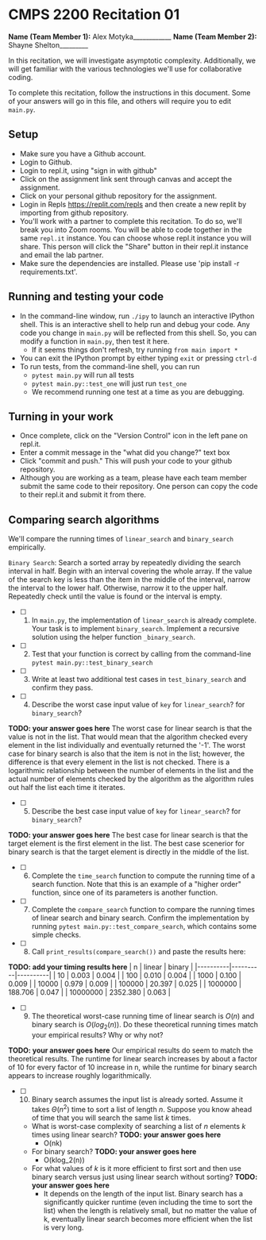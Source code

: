 # CMPS 2200  Recitation 01

**Name (Team Member 1):** Alex Motyka____________
**Name (Team Member 2):** Shayne Shelton_________

In this recitation, we will investigate asymptotic complexity. Additionally, we will get familiar with the various technologies we'll use for collaborative coding.

To complete this recitation, follow the instructions in this document. Some of your answers will go in this file, and others will require you to edit `main.py`.


## Setup
- Make sure you have a Github account.
- Login to Github.
- Login to repl.it, using "sign in with github"
- Click on the assignment link sent through canvas and accept the assignment. 
- Click on your personal github repository for the assignment.
- Login in Repls https://replit.com/repls and then create a new replit by importing from github repository.
- You'll work with a partner to complete this recitation. To do so, we'll break you into Zoom rooms. You will be able to code together in the same `repl.it` instance. You can choose whose repl.it instance you will share. This person will click the "Share" button in their repl.it instance and email the lab partner.
- Make sure the dependencies are installed. Please use 'pip install -r requirements.txt'.

## Running and testing your code
- In the command-line window, run `./ipy` to launch an interactive IPython shell. This is an interactive shell to help run and debug your code. Any code you change in `main.py` will be reflected from this shell. So, you can modify a function in `main.py`, then test it here.
  + If it seems things don't refresh, try running `from main import *`
- You can exit the IPython prompt by either typing `exit` or pressing `ctrl-d`
- To run tests, from the command-line shell, you can run
  + `pytest main.py` will run all tests
  + `pytest main.py::test_one` will just run `test_one`
  + We recommend running one test at a time as you are debugging.

## Turning in your work

- Once complete, click on the "Version Control" icon in the left pane on repl.it.
- Enter a commit message in the "what did you change?" text box
- Click "commit and push." This will push your code to your github repository.
- Although you are working as a team, please have each team member submit the same code to their repository. One person can copy the code to their repl.it and submit it from there.

## Comparing search algorithms

We'll compare the running times of `linear_search` and `binary_search` empirically.

`Binary Search`: Search a sorted array by repeatedly dividing the search interval in half. Begin with an interval covering the whole array. If the value of the search key is less than the item in the middle of the interval, narrow the interval to the lower half. Otherwise, narrow it to the upper half. Repeatedly check until the value is found or the interval is empty.

- [ ] 1. In `main.py`, the implementation of `linear_search` is already complete. Your task is to implement `binary_search`. Implement a recursive solution using the helper function `_binary_search`. 

- [ ] 2. Test that your function is correct by calling from the command-line `pytest main.py::test_binary_search`

- [ ] 3. Write at least two additional test cases in `test_binary_search` and confirm they pass.

- [ ] 4. Describe the worst case input value of `key` for `linear_search`? for `binary_search`? 

**TODO: your answer goes here**
The worst case for linear search is that the value is not in the list. That would mean that the algorithm checked every element in the list individually and eventually returned the '-1'. The worst case for binary search is also that the item is not in the list; however, the difference is that every element in the list is not checked. There is a logarithmic relationship between the number of elements in the list and the actual number of elements checked by the algorithm as the algorithm rules out half the list each time it iterates.

- [ ] 5. Describe the best case input value of `key` for `linear_search`? for `binary_search`? 

**TODO: your answer goes here**
The best case for linear search is that the target element is the first element in the list. The best case scenerior for binary search is that the target element is directly in the middle of the list.

- [ ] 6. Complete the `time_search` function to compute the running time of a search function. Note that this is an example of a "higher order" function, since one of its parameters is another function.

- [ ] 7. Complete the `compare_search` function to compare the running times of linear search and binary search. Confirm the implementation by running `pytest main.py::test_compare_search`, which contains some simple checks.

- [ ] 8. Call `print_results(compare_search())` and paste the results here:

**TODO: add your timing results here**
|        n |   linear |   binary |
|----------|----------|----------|
|       10 |    0.003 |    0.004 |
|      100 |    0.010 |    0.004 |
|     1000 |    0.100 |    0.009 |
|    10000 |    0.979 |    0.009 |
|   100000 |   20.397 |    0.025 |
|  1000000 |  188.706 |    0.047 |
| 10000000 | 2352.380 |    0.063 |

- [ ] 9. The theoretical worst-case running time of linear search is $O(n)$ and binary search is $O(log_2(n))$. Do these theoretical running times match your empirical results? Why or why not?

**TODO: your answer goes here**
Our empirical results do seem to match the theoretical results. The runtime for linear search increases by about a factor of 10 for every factor of 10 increase in n, while the runtime for binary search appears to increase roughly logarithmically.

- [ ] 10. Binary search assumes the input list is already sorted. Assume it takes $\Theta(n^2)$ time to sort a list of length $n$. Suppose you know ahead of time that you will search the same list $k$ times. 
  + What is worst-case complexity of searching a list of $n$ elements $k$ times using linear search? **TODO: your answer goes here**
      + O(nk)
  + For binary search? **TODO: your answer goes here**
      + O(klog_2(n))
  + For what values of $k$ is it more efficient to first sort and then use binary search versus just using linear search without sorting? **TODO: your answer goes here**
      + It depends on the length of the input list. Binary search has a significantly quicker runtime (even including the time to sort the list) when the length is relatively small, but no matter the value of k, eventually linear search becomes more efficient when the list is very long. 
